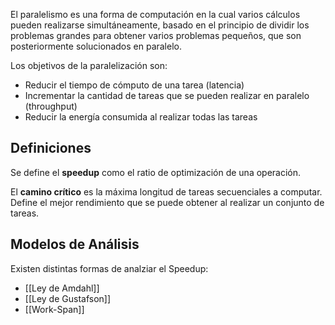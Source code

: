 El paralelismo es una forma de computación en la cual varios cálculos pueden realizarse simultáneamente,​ basado en el principio de dividir los problemas grandes para obtener varios problemas pequeños, que son posteriormente solucionados en paralelo.

Los objetivos de la paralelización son:

- Reducir el tiempo de cómputo de una tarea (latencia)
- Incrementar la cantidad de tareas que se pueden realizar en paralelo (throughput)
- Reducir la energía consumida al realizar todas las tareas

## Definiciones

Se define el **speedup** como el ratio de optimización de una operación.

El **camino crítico** es la máxima longitud de tareas secuenciales a computar. Define el mejor rendimiento que se puede obtener al realizar un conjunto de tareas.

## Modelos de Análisis

Existen distintas formas de analziar el Speedup:

- [[Ley de Amdahl]]
- [[Ley de Gustafson]]
- [[Work-Span]]
